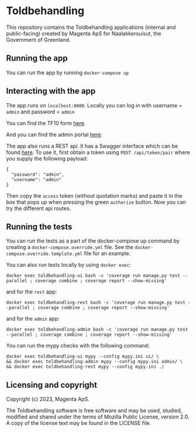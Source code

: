 <!--
SPDX-FileCopyrightText: 2023 Magenta ApS <info@magenta.dk>

SPDX-License-Identifier: MPL-2.0
-->

# Toldbehandling

This repository contains the Toldbehandling applications (internal and
public-facing) created by Magenta ApS for Naalakkersuisut, the
Government of Greenland.

## Running the app

You can run the app by running `docker-compose up`

## Interacting with the app

The app runs on `localhost:8000`. Locally you can log in with username =
`admin` and password = `admin`

You can find the TF10 form [here](http://localhost:8000/tf10).

And you can find the admin portal [here](http://localhost:8001/admin).

The app also runs a REST api. It has a Swagger interface which can be
found [here](http://localhost:7000/api/docs). To use it, first obtain a
token using `POST /api/token/pair` where you supply the following
payload:

```
{
  "password": "admin",
  "username": "admin"
}
```

Then copy the `access` token (without quotation marks) and paste it in
the box that pops up when pressing the green `authorize` button. Now you
can try the different api routes.

## Running the tests

You can run the tests as a part of the docker-compose up command by
creating a `docker-compose.override.yml` file. See the
`docker-compose.override.template.yml` file for an example.

You can also run tests locally by using `docker exec`:

```
docker exec toldbehandling-ui bash -c 'coverage run manage.py test --parallel ; coverage combine ; coverage report --show-missing'
```

and for the `rest` app:

```
docker exec toldbehandling-rest bash -c 'coverage run manage.py test --parallel ; coverage combine ; coverage report --show-missing'
```

and for the `admin` app:

```
docker exec toldbehandling-admin bash -c 'coverage run manage.py test --parallel ; coverage combine ; coverage report --show-missing'
```

You can run the mypy checks with the following command:
```
docker exec toldbehandling-ui mypy --config mypy.ini ui/ \
&& docker exec toldbehandling-admin mypy --config mypy.ini admin/ \
&& docker exec toldbehandling-rest mypy --config mypy.ini ./
```



## Licensing and copyright


Copyright (c) 2023, Magenta ApS.

The Toldbehandling software is free software and may be used, studied,
modified and shared under the terms of Mozilla Public License, version
2.0. A copy of the license text may be found in the LICENSE file.
